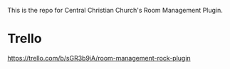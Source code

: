 This is the repo for Central Christian Church's Room Management Plugin.

Trello
=============
https://trello.com/b/sGR3b9jA/room-management-rock-plugin
